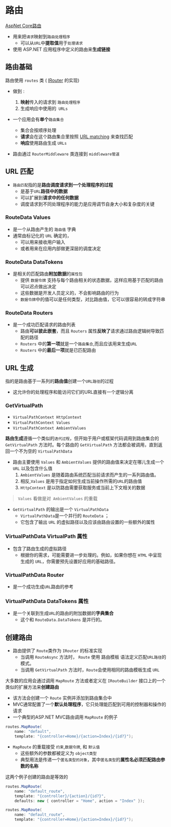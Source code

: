 # 路由
[AspNet Core路由](http://www.cnblogs.com/dotNETCoreSG/p/aspnetcore-3_4-routing.html#id1)
- 用来把`请求`映射到`路由处理程序`
  - 可以从`URL`中**提取值**用于`处理请求`
- 使用 ASP.NET 应用程序中定义的路由来**生成链接**

## 路由基础
路由使用 `routes` 类 ( [IRouter](https://docs.asp.net/projects/api/en/latest/autoapi/Microsoft/AspNetCore/Routing/IRouter/index.html#Microsoft.AspNetCore.Routing.IRouter) 的实现)
- 做到 :
  1. **映射**传入的请求到 `路由处理程序`
  2. 生成响应中使用的` URLs`

- 一个应用会有**单个**`路由集合`
  - 集合会按顺序处理
  - **请求**会在这个路由集合里按照 [URL matching](https://docs.asp.net/en/latest/fundamentals/routing.html#url-matching-ref) 来查找匹配
  - **响应**使用路由生成 `URLs`

- 路由通过 `RouterMiddleware` 类连接到 `middleware管道`  

## URL 匹配
- `路由匹配`指的是**路由调度请求到一个处理程序的过程**
  - 是基于`URL`**路径中的数据**
  - 可以扩展到**请求中的任何数据**
  - 调度请求到不同处理程序的能力是应用调节自身大小和复杂度的关键

### RouteData Values
- 是一个从路由产生的 `路由值` 字典
- 通常由标记化的 `URL` 确定的，
   - 可以用来接收用户输入
   - 或者用来在应用内部做更深层的调度决定

### RouteData DataTokens 
- 是相关的匹配路由**附加数据**的`属性包`
  - 提供 `数据令牌` 支持与每个路由相关的状态数据，这样应用基于匹配的路由可以迟点做出决定
  - 这些数据是开发人员定义的，不会影响路由的行为
  - `数据令牌`中的值可以是任何类型，对比路由值，它可以很容易的转成字符串

### RouteData Routers 
- 是一个成功匹配请求的路由列表
  - 路由**可以彼此嵌套**，而且 `Routers` 属性**反映了**请求通过路由逻辑树导致匹配的路径
  - `Routers` 中的**第一项**就是一个`路由集合`,而且应该用来生成`URL`
  - `Routers` 中的**最后一项**就是已匹配路由

## URL 生成
指的是路由基于一系列的**路由值**创建一个`URL路径`的过程 
- 这允许你的处理程序和能访问它们的URL直接有一个逻辑分离

### GetVirtualPath
- `VirtualPathContext HttpContext`
- `VirtualPathContext Values`
- `VirtualPathContext AmbientValues`

**路由生成**遵循一个类似的`迭代过程`，但开始于用户或框架代码调用到路由集合的 `GetVirtualPath` 方法时。每个路由的 `GetVirtualPath` 方法都会被调用，直到返回一个不为空的 `VirtualPathData`
- 路由主要使用 `Values` 和 `AmbientValues` 提供的路由值来决定在哪儿生成一个 `URL` 以及包含什么值 
  1. `AmbientValues` 是随着路由系统匹配当前请求而产生的一系列路由值。 
  2. 相反,`Values` 是用于指定如何生成当前操作所需的`URL`的路由值
  3. `HttpContext` 是以防路由需要获取服务或当前上下文相关的数据
> `Values` 看做是对` AmbientValues` 的重载 

- `GetVirtualPath` 的输出是一个 `VirtualPathData`
  - `VirtualPathData`是一个并行的 `RouteData` ；
  - 它包含了输出 `URL` 的虚拟路径以及应该由路由设置的一些额外的属性 

### VirtualPathData VirtualPath 属性
- 包含了路由生成的虚拟路径
  - 根据你的需求，可能需要进一步处理的。例如，如果你想在 `HTML` 中呈现生成的 `URL`，你需要预先设置好应用的基础路径。

### VirtualPathData Router
- 是一个成功生成`URL`路由的参考

### VirtualPathData DataTokens 属性
- 是一个关联到生成`URL`的路由的附加数据的**字典集合**
   - 这个和  `RouteData.DataTokens` 是并行的。  

## 创建路由
- 路由提供了 `Route`类作为 `IRouter` 的标准实现   
   - 当调用 `RouteAsync` 方法时， `Route` 使用 路由模板 语法定义匹配`URL路径`的模式。
   - 当调用 `GetVirtualPath` 方法时，`Route`会使用相同的路由模板生成 `URL`

大多数的应用会通过调用 `MapRoute` 方法或者定义在 `IRouteBuilder` 接口上的一个类似的扩展方法来**创建路由**
- 该方法会创建一个 `Route` 实例并添加到路由集合中
- MVC通常配置了一个**默认处理程序**，它只处理能匹配到可用的控制器和操作的请求
- 一个典型的ASP.NET MVC路由调用 `MapRoute` 的例子

```csharp
routes.MapRoute(
    name: "default",
    template: "{controller=Home}/{action=Index}/{id?}");
```
- `MapRoute` 的重载接受 `约束`,`数据令牌`, 和 `默认值`
  - 这些额外的参数都被定义为 `object类型`
  - 典型用法是传递一个`匿名类型的对象`，其中`匿名类型`的**属性名必须匹配路由参数的名称**

这两个例子创建的路由是等效的
```csharp
routes.MapRoute(
    name: "default_route",
    template: "{controller}/{action}/{id?}",
    defaults: new { controller = "Home", action = "Index" });

routes.MapRoute(
    name: "default_route",
    template: "{controller=Home}/{action=Index}/{id?}");
```  